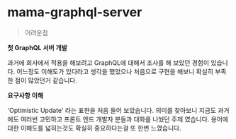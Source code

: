 # mama-graphql-server

> 어려운점

**첫 GraphQL 서버 개발**

과거에 회사에서 적용을 해보려고 GraphQL에 대해서 조사를 해 보았던 경험이 있습니다. 어느정도 이해도가 있다라고 생각을 했었으나 처음으로 구현을 해보니 확실히 부족한 점이 많았던거 같습니다.

**요구사항 이해**

'Optimistic Update' 라는 표현을 처음 들어 보았습니다. 의미를 찾아보니 지금도 과거에도 여러번 고민하고 프론트 엔드 개발자 분들과 대화를 나눴던 주제 였습니다. 용어에 대한 이해도를 넓히는것도 확실히 중요하다는걸 또 한번 느꼈습니다.
